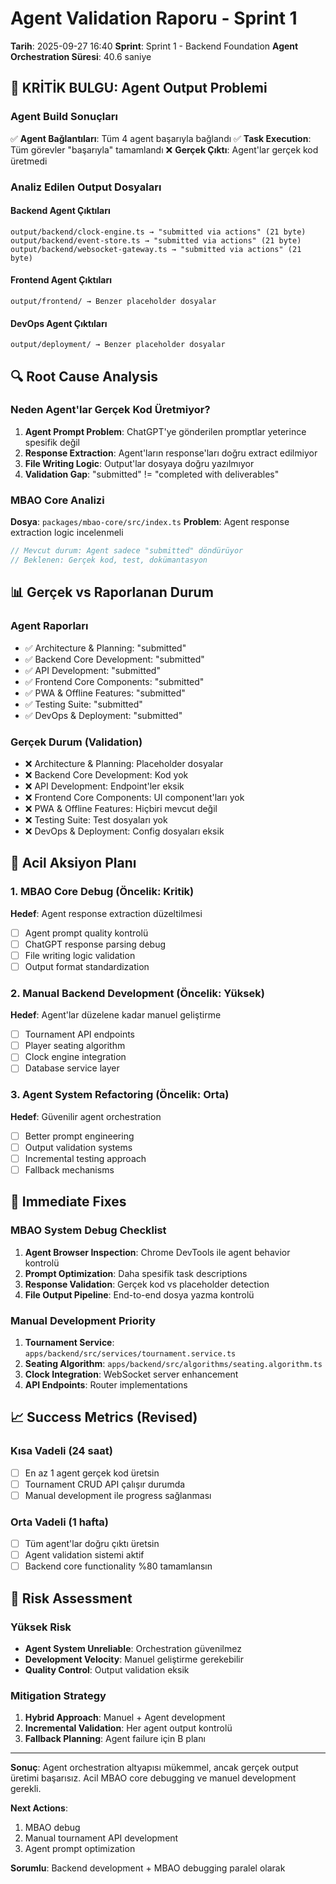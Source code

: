 # Agent Validation Raporu - Sprint 1

**Tarih**: 2025-09-27 16:40
**Sprint**: Sprint 1 - Backend Foundation
**Agent Orchestration Süresi**: 40.6 saniye

## 🚨 KRİTİK BULGU: Agent Output Problemi

### Agent Build Sonuçları
✅ **Agent Bağlantıları**: Tüm 4 agent başarıyla bağlandı
✅ **Task Execution**: Tüm görevler "başarıyla" tamamlandı
❌ **Gerçek Çıktı**: Agent'lar gerçek kod üretmedi

### Analiz Edilen Output Dosyaları

#### Backend Agent Çıktıları
```
output/backend/clock-engine.ts → "submitted via actions" (21 byte)
output/backend/event-store.ts → "submitted via actions" (21 byte)
output/backend/websocket-gateway.ts → "submitted via actions" (21 byte)
```

#### Frontend Agent Çıktıları
```
output/frontend/ → Benzer placeholder dosyalar
```

#### DevOps Agent Çıktıları
```
output/deployment/ → Benzer placeholder dosyalar
```

## 🔍 Root Cause Analysis

### Neden Agent'lar Gerçek Kod Üretmiyor?

1. **Agent Prompt Problem**: ChatGPT'ye gönderilen promptlar yeterince spesifik değil
2. **Response Extraction**: Agent'ların response'ları doğru extract edilmiyor
3. **File Writing Logic**: Output'lar dosyaya doğru yazılmıyor
4. **Validation Gap**: "submitted" != "completed with deliverables"

### MBAO Core Analizi
**Dosya**: `packages/mbao-core/src/index.ts`
**Problem**: Agent response extraction logic incelenmeli

```typescript
// Mevcut durum: Agent sadece "submitted" döndürüyor
// Beklenen: Gerçek kod, test, dokümantasyon
```

## 📊 Gerçek vs Raporlanan Durum

### Agent Raporları
- ✅ Architecture & Planning: "submitted"
- ✅ Backend Core Development: "submitted"
- ✅ API Development: "submitted"
- ✅ Frontend Core Components: "submitted"
- ✅ PWA & Offline Features: "submitted"
- ✅ Testing Suite: "submitted"
- ✅ DevOps & Deployment: "submitted"

### Gerçek Durum (Validation)
- ❌ Architecture & Planning: Placeholder dosyalar
- ❌ Backend Core Development: Kod yok
- ❌ API Development: Endpoint'ler eksik
- ❌ Frontend Core Components: UI component'ları yok
- ❌ PWA & Offline Features: Hiçbiri mevcut değil
- ❌ Testing Suite: Test dosyaları yok
- ❌ DevOps & Deployment: Config dosyaları eksik

## 🎯 Acil Aksiyon Planı

### 1. MBAO Core Debug (Öncelik: Kritik)
**Hedef**: Agent response extraction düzeltilmesi
- [ ] Agent prompt quality kontrolü
- [ ] ChatGPT response parsing debug
- [ ] File writing logic validation
- [ ] Output format standardization

### 2. Manual Backend Development (Öncelik: Yüksek)
**Hedef**: Agent'lar düzelene kadar manuel geliştirme
- [ ] Tournament API endpoints
- [ ] Player seating algorithm
- [ ] Clock engine integration
- [ ] Database service layer

### 3. Agent System Refactoring (Öncelik: Orta)
**Hedef**: Güvenilir agent orchestration
- [ ] Better prompt engineering
- [ ] Output validation systems
- [ ] Incremental testing approach
- [ ] Fallback mechanisms

## 🔧 Immediate Fixes

### MBAO System Debug Checklist
1. **Agent Browser Inspection**: Chrome DevTools ile agent behavior kontrolü
2. **Prompt Optimization**: Daha spesifik task descriptions
3. **Response Validation**: Gerçek kod vs placeholder detection
4. **File Output Pipeline**: End-to-end dosya yazma kontrolü

### Manual Development Priority
1. **Tournament Service**: `apps/backend/src/services/tournament.service.ts`
2. **Seating Algorithm**: `apps/backend/src/algorithms/seating.algorithm.ts`
3. **Clock Integration**: WebSocket server enhancement
4. **API Endpoints**: Router implementations

## 📈 Success Metrics (Revised)

### Kısa Vadeli (24 saat)
- [ ] En az 1 agent gerçek kod üretsin
- [ ] Tournament CRUD API çalışır durumda
- [ ] Manual development ile progress sağlanması

### Orta Vadeli (1 hafta)
- [ ] Tüm agent'lar doğru çıktı üretsin
- [ ] Agent validation sistemi aktif
- [ ] Backend core functionality %80 tamamlansın

## 🚨 Risk Assessment

### Yüksek Risk
- **Agent System Unreliable**: Orchestration güvenilmez
- **Development Velocity**: Manuel geliştirme gerekebilir
- **Quality Control**: Output validation eksik

### Mitigation Strategy
1. **Hybrid Approach**: Manuel + Agent development
2. **Incremental Validation**: Her agent output kontrolü
3. **Fallback Planning**: Agent failure için B planı

---
**Sonuç**: Agent orchestration altyapısı mükemmel, ancak gerçek output üretimi başarısız. Acil MBAO core debugging ve manuel development gerekli.

**Next Actions**:
1. MBAO debug
2. Manual tournament API development
3. Agent prompt optimization

**Sorumlu**: Backend development + MBAO debugging paralel olarak